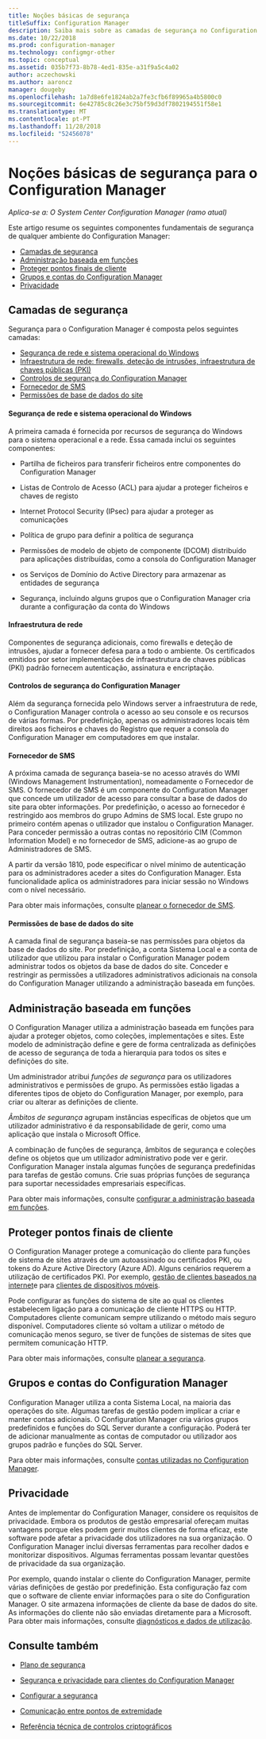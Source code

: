 ```yaml
---
title: Noções básicas de segurança
titleSuffix: Configuration Manager
description: Saiba mais sobre as camadas de segurança no Configuration Manager.
ms.date: 10/22/2018
ms.prod: configuration-manager
ms.technology: configmgr-other
ms.topic: conceptual
ms.assetid: 035b7f73-8b78-4ed1-835e-a31f9a5c4a02
author: aczechowski
ms.author: aaroncz
manager: dougeby
ms.openlocfilehash: 1a7d8e6fe1824ab2a7fe3cfb6f89965a4b5800c0
ms.sourcegitcommit: 6e42785c8c26e3c75bf59d3df7802194551f58e1
ms.translationtype: MT
ms.contentlocale: pt-PT
ms.lasthandoff: 11/28/2018
ms.locfileid: "52456078"
---
```

# <a name="fundamentals-of-security-for-configuration-manager"></a>Noções básicas de segurança para o Configuration Manager

*Aplica-se a: O System Center Configuration Manager (ramo atual)*

Este artigo resume os seguintes componentes fundamentais de segurança de qualquer ambiente do Configuration Manager:
- [Camadas de segurança](#bkmk_layers)
- [Administração baseada em funções](#bkmk_rba)
- [Proteger pontos finais de cliente](#bkmk_endpoints)
- [Grupos e contas do Configuration Manager](#bkmk_accounts)
- [Privacidade](#bkmk_privacy)

## <a name="bkmk_layers"></a> Camadas de segurança

Segurança para o Configuration Manager é composta pelos seguintes camadas: 
- [Segurança de rede e sistema operacional do Windows](#bkmk_layer-windows)
- [Infraestrutura de rede: firewalls, deteção de intrusões, infraestrutura de chaves públicas (PKI)](#bkmk_layer-network)
- [Controlos de segurança do Configuration Manager](#bkmk_layer-cm)
- [Fornecedor de SMS](#bkmk_layer-provider)
- [Permissões de base de dados do site](#bkmk_layer-db)

#### <a name="bkmk_layer-windows"></a> Segurança de rede e sistema operacional do Windows
A primeira camada é fornecida por recursos de segurança do Windows para o sistema operacional e a rede. Essa camada inclui os seguintes componentes:  

-   Partilha de ficheiros para transferir ficheiros entre componentes do Configuration Manager  

-   Listas de Controlo de Acesso (ACL) para ajudar a proteger ficheiros e chaves de registo  

-   Internet Protocol Security (IPsec) para ajudar a proteger as comunicações  

-   Política de grupo para definir a política de segurança  

-   Permissões de modelo de objeto de componente (DCOM) distribuído para aplicações distribuídas, como a consola do Configuration Manager  

-   os Serviços de Domínio do Active Directory para armazenar as entidades de segurança  

-   Segurança, incluindo alguns grupos que o Configuration Manager cria durante a configuração da conta do Windows  

#### <a name="bkmk_layer-network"></a> Infraestrutura de rede

Componentes de segurança adicionais, como firewalls e deteção de intrusões, ajudar a fornecer defesa para a todo o ambiente. Os certificados emitidos por setor implementações de infraestrutura de chaves públicas (PKI) padrão fornecem autenticação, assinatura e encriptação.  

#### <a name="bkmk_layer-cm"></a> Controlos de segurança do Configuration Manager

Além da segurança fornecida pelo Windows server a infraestrutura de rede, o Configuration Manager controla o acesso ao seu console e os recursos de várias formas. Por predefinição, apenas os administradores locais têm direitos aos ficheiros e chaves do Registro que requer a consola do Configuration Manager em computadores em que instalar.  

#### <a name="bkmk_layer-provider"></a> Fornecedor de SMS

A próxima camada de segurança baseia-se no acesso através do WMI (Windows Management Instrumentation), nomeadamente o Fornecedor de SMS. O fornecedor de SMS é um componente do Configuration Manager que concede um utilizador de acesso para consultar a base de dados do site para obter informações. Por predefinição, o acesso ao fornecedor é restringido aos membros do grupo Admins de SMS local. Este grupo no primeiro contém apenas o utilizador que instalou o Configuration Manager. Para conceder permissão a outras contas no repositório CIM (Common Information Model) e no fornecedor de SMS, adicione-as ao grupo de Administradores de SMS.  

A partir da versão 1810, pode especificar o nível mínimo de autenticação para os administradores aceder a sites do Configuration Manager. Esta funcionalidade aplica os administradores para iniciar sessão no Windows com o nível necessário. <!--1357013-->  

Para obter mais informações, consulte [planear o fornecedor de SMS](/sccm/core/plan-design/hierarchy/plan-for-the-sms-provider).

#### <a name="bkmk_layer-db"></a> Permissões de base de dados do site

A camada final de segurança baseia-se nas permissões para objetos da base de dados do site. Por predefinição, a conta Sistema Local e a conta de utilizador que utilizou para instalar o Configuration Manager podem administrar todos os objetos da base de dados do site. Conceder e restringir as permissões a utilizadores administrativos adicionais na consola do Configuration Manager utilizando a administração baseada em funções.  



## <a name="bkmk_rba"></a> Administração baseada em funções  

 O Configuration Manager utiliza a administração baseada em funções para ajudar a proteger objetos, como coleções, implementações e sites. Este modelo de administração define e gere de forma centralizada as definições de acesso de segurança de toda a hierarquia para todos os sites e definições do site. 

 Um administrador atribui *funções de segurança* para os utilizadores administrativos e permissões de grupo. As permissões estão ligadas a diferentes tipos de objeto do Configuration Manager, por exemplo, para criar ou alterar as definições de cliente. 

 *Âmbitos de segurança* agrupam instâncias específicas de objetos que um utilizador administrativo é da responsabilidade de gerir, como uma aplicação que instala o Microsoft Office. 

 A combinação de funções de segurança, âmbitos de segurança e coleções define os objetos que um utilizador administrativo pode ver e gerir. Configuration Manager instala algumas funções de segurança predefinidas para tarefas de gestão comuns. Crie suas próprias funções de segurança para suportar necessidades empresariais específicas.  

 Para obter mais informações, consulte [configurar a administração baseada em funções](/sccm/core/servers/deploy/configure/configure-role-based-administration).  



## <a name="bkmk_endpoints"></a> Proteger pontos finais de cliente  

 O Configuration Manager protege a comunicação do cliente para funções de sistema de sites através de um autoassinado ou certificados PKI, ou tokens do Azure Active Directory (Azure AD). Alguns cenários requerem a utilização de certificados PKI. Por exemplo, [gestão de clientes baseados na internet](/sccm/core/clients/manage/plan-internet-based-client-management)e para [clientes de dispositivos móveis](/sccm/mdm/plan-design/plan-on-premises-mdm).  

 Pode configurar as funções do sistema de site ao qual os clientes estabelecem ligação para a comunicação de cliente HTTPS ou HTTP. Computadores cliente comunicam sempre utilizando o método mais seguro disponível. Computadores cliente só voltam a utilizar o método de comunicação menos seguro, se tiver de funções de sistemas de sites que permitem comunicação HTTP.  

 Para obter mais informações, consulte [planear a segurança](/sccm/core/plan-design/security/plan-for-security).



## <a name="bkmk_accounts"></a> Grupos e contas do Configuration Manager  

 Configuration Manager utiliza a conta Sistema Local, na maioria das operações do site. Algumas tarefas de gestão podem implicar a criar e manter contas adicionais. O Configuration Manager cria vários grupos predefinidos e funções do SQL Server durante a configuração. Poderá ter de adicionar manualmente as contas de computador ou utilizador aos grupos padrão e funções do SQL Server.  

 Para obter mais informações, consulte [contas utilizadas no Configuration Manager](/sccm/core/plan-design/hierarchy/accounts).  



## <a name="bkmk_privacy"></a> Privacidade  

 Antes de implementar do Configuration Manager, considere os requisitos de privacidade. Embora os produtos de gestão empresarial ofereçam muitas vantagens porque eles podem gerir muitos clientes de forma eficaz, este software pode afetar a privacidade dos utilizadores na sua organização. O Configuration Manager inclui diversas ferramentas para recolher dados e monitorizar dispositivos. Algumas ferramentas possam levantar questões de privacidade da sua organização.  

 Por exemplo, quando instalar o cliente do Configuration Manager, permite várias definições de gestão por predefinição. Esta configuração faz com que o software de cliente enviar informações para o site do Configuration Manager. O site armazena informações de cliente da base de dados do site. As informações do cliente não são enviadas diretamente para a Microsoft. Para obter mais informações, consulte [diagnósticos e dados de utilização](/sccm/core/plan-design/diagnostics/diagnostics-and-usage-data).



## <a name="see-also"></a>Consulte também

- [Plano de segurança](/sccm/core/plan-design/security/plan-for-security)  

- [Segurança e privacidade para clientes do Configuration Manager](/sccm/core/clients/deploy/plan/security-and-privacy-for-clients)  

- [Configurar a segurança](/sccm/core/plan-design/security/configure-security)   

- [Comunicação entre pontos de extremidade](/sccm/core/plan-design/hierarchy/communications-between-endpoints)  

- [Referência técnica de controlos criptográficos](/sccm/core/plan-design/security/cryptographic-controls-tehnical-reference)  
